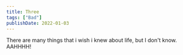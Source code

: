 ```yaml
---
title: Three 
tags: ["Bad"]
publishDate: 2022-01-03
---
```


There are many things that i wish i knew about life, but I don't know. AAHHHH!
